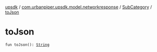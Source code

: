 [upsdk](../../index.md) / [com.urbanpiper.upsdk.model.networkresponse](../index.md) / [SubCategory](index.md) / [toJson](./to-json.md)

# toJson

`fun toJson(): `[`String`](https://kotlinlang.org/api/latest/jvm/stdlib/kotlin/-string/index.html)